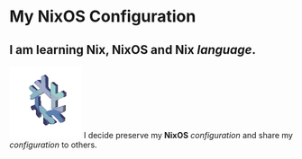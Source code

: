 # My **NixOS** Configuration
## I am learning **Nix**, **NixOS** and **Nix** *language*.
![](./Assets/Images/nixos.gif)
I decide preserve my **NixOS** *configuration* and share my *configuration* to others.